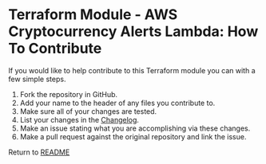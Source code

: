 Terraform Module - AWS Cryptocurrency Alerts Lambda: How To Contribute
======================================================================
If you would like to help contribute to this Terraform module you can with a few simple steps.

1. Fork the repository in GitHub.
2. Add your name to the header of any files you contribute to.
3. Make sure all of your changes are tested.
4. List your changes in the [Changelog](CHANGELOG.md).
5. Make an issue stating what you are accomplishing via these changes.
6. Make a pull request against the original repository and link the issue.

Return to [README](README.md)
